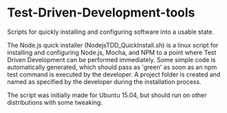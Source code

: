 # Test-Driven-Development-tools
Scripts for quickly installing and configuring software into a usable state.

The Node.js quick installer (NodejsTDD_QuickInstall.sh) is a linux script for installing and configuring Node.js, Mocha, and NPM to a point where Test Driven Development can be performed immediately. Some simple code is automatically generated, which should pass as 'green' as soon as an npm test command is executed by the developer. A project folder is created and named as specified by the developer during the installation process.

The script was initially made for Ubuntu 15.04, but should run on other distributions with some tweaking.
